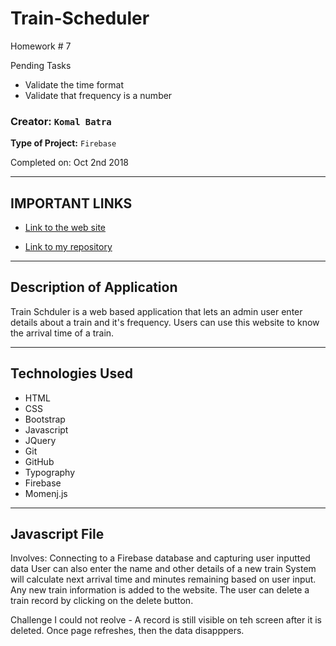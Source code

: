 # Train-Scheduler
Homework # 7


Pending Tasks
 - Validate the time format
 - Validate that frequency is a number
 

### **Creator:** `Komal Batra`
**Type of Project:** `Firebase`

Completed on: Oct 2nd 2018

- - -
## IMPORTANT LINKS

* [Link to the web site](https://komalbatra.github.io/GIFtastic)

* [Link to my repository](https://komalbatra.github.io/Train-Scheduler)
- - - 

## Description of Application
Train Schduler is a web based application that lets an admin user enter details about a train and it's frequency. Users can use this website to know the arrival time of a train. 

- - -
## Technologies Used
- HTML
- CSS
- Bootstrap
- Javascript
- JQuery
- Git
- GitHub
- Typography
- Firebase
- Momenj.js

- - -
## Javascript File

Involves:
Connecting to a Firebase database and capturing user inputted data
User can also enter the name and other details of a new train
System will calculate next arrival time and minutes remaining based on user input. 
Any new train information is added to the website. 
The user can delete a train record by clicking on the delete button. 


Challenge I could not reolve - A record is still visible on teh screen after it is deleted. Once page refreshes, then the data disapppers. 
